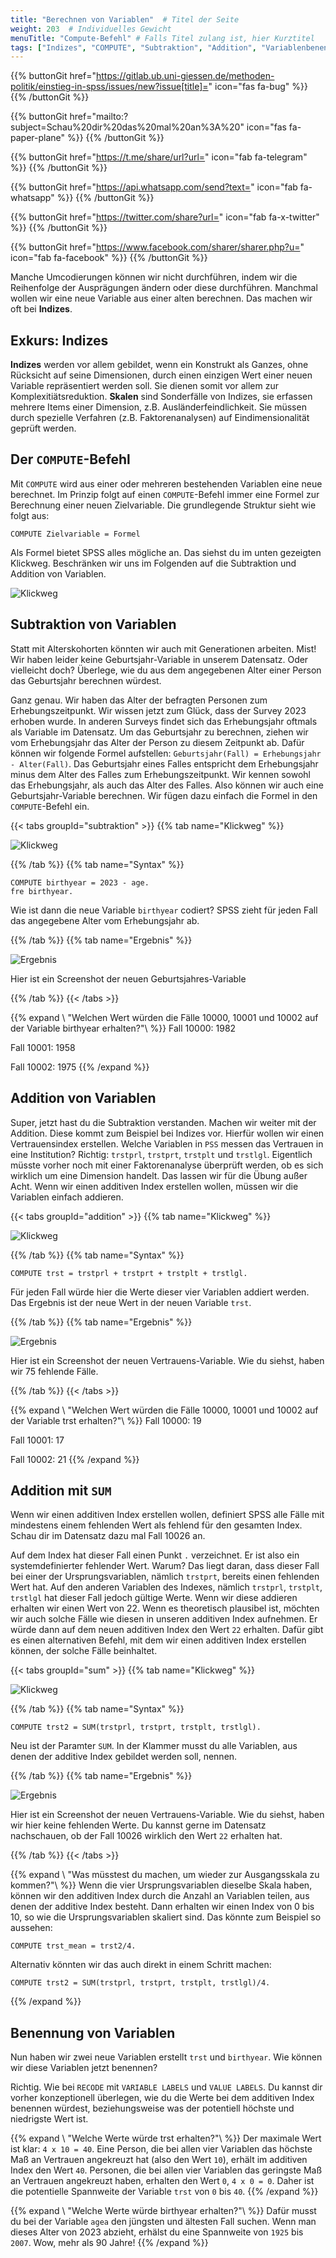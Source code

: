 ```yaml
---
title: "Berechnen von Variablen"  # Titel der Seite
weight: 203  # Individuelles Gewicht 
menuTitle: "Compute-Befehl" # Falls Titel zulang ist, hier Kurztitel
tags: ["Indizes", "COMPUTE", "Subtraktion", "Addition", "Variablenbenennung"]  # Tags hiereinsetzen; Kurzwort, was auf der Seite passsiert
---
```


{{% buttonGit href="https://gitlab.ub.uni-giessen.de/methoden-politik/einstieg-in-spss/issues/new?issue[title]=" icon="fas fa-bug" %}} {{% /buttonGit %}} 

{{% buttonGit href="mailto:?subject=Schau%20dir%20das%20mal%20an%3A%20" icon="fas fa-paper-plane" %}} {{% /buttonGit %}}

{{% buttonGit href="https://t.me/share/url?url=" icon="fab fa-telegram" %}} {{% /buttonGit %}}

{{% buttonGit href="https://api.whatsapp.com/send?text=" icon="fab fa-whatsapp" %}} {{% /buttonGit %}}

{{% buttonGit href="https://twitter.com/share?url=" icon="fab fa-x-twitter" %}} {{% /buttonGit %}}

{{% buttonGit href="https://www.facebook.com/sharer/sharer.php?u=" icon="fab fa-facebook" %}} {{% /buttonGit %}}

Manche Umcodierungen können wir nicht durchführen, indem wir die Reihenfolge der Ausprägungen ändern oder diese durchführen. Manchmal wollen wir eine neue Variable aus einer alten berechnen. Das machen wir oft bei **Indizes**. 

## Exkurs: Indizes

**Indizes** werden vor allem gebildet, wenn ein Konstrukt als Ganzes, ohne Rücksicht auf seine Dimensionen, durch einen einzigen Wert einer neuen Variable repräsentiert werden soll. Sie dienen somit vor allem zur Komplexitiätsreduktion. **Skalen** sind Sonderfälle von Indizes, sie erfassen mehrere Items einer Dimension, z.B. Ausländerfeindlichkeit. Sie müssen durch spezielle Verfahren (z.B. Faktorenanalysen) auf Eindimensionalität geprüft werden.

## Der `COMPUTE`-Befehl

Mit `COMPUTE` wird aus einer oder mehreren bestehenden Variablen eine neue berechnet. Im Prinzip folgt auf einen `COMPUTE`-Befehl immer eine Formel zur Berechnung einer neuen Zielvariable. Die grundlegende Struktur sieht wie folgt aus:

```{spss}
COMPUTE Zielvariable = Formel
```

Als Formel bietet SPSS alles mögliche an. Das siehst du im unten gezeigten Klickweg. Beschränken wir uns im Folgenden auf die Subtraktion und Addition von Variablen. 

![Klickweg](../gif/compute.gif)

## Subtraktion von Variablen

Statt mit Alterskohorten könnten wir auch mit Generationen arbeiten. Mist! Wir haben leider keine Geburtsjahr-Variable in unserem Datensatz. Oder vielleicht doch? Überlege, wie du aus dem angegebenen Alter einer Person das Geburtsjahr berechnen würdest.

Ganz genau. Wir haben das Alter der befragten Personen zum Erhebungszeitpunkt. Wir wissen jetzt zum Glück, dass der Survey 2023 erhoben wurde. In anderen Surveys findet sich das Erhebungsjahr oftmals als Variable im Datensatz. Um das Geburtsjahr zu berechnen, ziehen wir vom Erhebungsjahr das Alter der Person zu diesem Zeitpunkt ab. Dafür können wir folgende Formel aufstellen: `Geburtsjahr(Fall) = Erhebungsjahr - Alter(Fall)`. Das Geburtsjahr eines Falles entspricht dem Erhebungsjahr minus dem Alter des Falles zum Erhebungszeitpunkt. Wir kennen sowohl das Erhebungsjahr, als auch das Alter des Falles. Also können wir auch eine Geburtsjahr-Variable berechnen. Wir fügen dazu einfach die Formel in den `COMPUTE`-Befehl ein.

{{< tabs groupId="subtraktion" >}}
{{% tab name="Klickweg" %}}

![Klickweg](../gif/subtraktion.gif)

{{% /tab %}}
{{% tab name="Syntax" %}}
```{spss}
COMPUTE birthyear = 2023 - age.
fre birthyear.
```
Wie ist dann die neue Variable `birthyear` codiert? SPSS zieht für jeden Fall das angegebene Alter vom Erhebungsjahr ab. 

{{% /tab %}}
{{% tab name="Ergebnis" %}}

![Ergebnis](../img/subtraktion.png)

Hier ist ein Screenshot der neuen Geburtsjahres-Variable

{{% /tab %}}
{{< /tabs >}}

{{% expand \ "Welchen Wert würden die Fälle 10000, 10001 und 10002 auf der Variable birthyear erhalten?"\ %}}
Fall 10000: 1982

Fall 10001: 1958

Fall 10002: 1975
{{% /expand %}}


## Addition von Variablen

Super, jetzt hast du die Subtraktion verstanden. Machen wir weiter mit der Addition. Diese kommt zum Beispiel bei Indizes vor. Hierfür wollen wir einen Vertrauensindex erstellen. Welche Variablen in `PSS` messen das Vertrauen in eine Institution? Richtig: `trstprl`, `trstprt`, `trstplt` und `trstlgl`. Eigentlich müsste vorher noch mit einer Faktorenanalyse überprüft werden, ob es sich wirklich um eine Dimension handelt. Das lassen wir für die Übung außer Acht. Wenn wir einen additiven Index erstellen wollen, müssen wir die Variablen einfach addieren. 

{{< tabs groupId="addition" >}}
{{% tab name="Klickweg" %}}

![Klickweg](../gif/addition.gif)

{{% /tab %}}
{{% tab name="Syntax" %}}
```{spss}
COMPUTE trst = trstprl + trstprt + trstplt + trstlgl.
```
Für jeden Fall würde hier die Werte dieser vier Variablen addiert werden. Das Ergebnis ist der neue Wert in der neuen Variable `trst`.

{{% /tab %}}
{{% tab name="Ergebnis" %}}

![Ergebnis](../img/addition.png)

Hier ist ein Screenshot der neuen Vertrauens-Variable. Wie du siehst, haben wir 75 fehlende Fälle. 

{{% /tab %}}
{{< /tabs >}}


{{% expand \ "Welchen Wert würden die Fälle 10000, 10001 und 10002 auf der Variable trst erhalten?"\ %}}
Fall 10000: 19

Fall 10001: 17

Fall 10002: 21
{{% /expand %}}

## Addition mit `SUM`

Wenn wir einen additiven Index erstellen wollen, definiert SPSS alle Fälle mit mindestens einem fehlenden Wert als fehlend für den gesamten Index. Schau dir im Datensatz dazu mal Fall 10026 an. 

Auf dem Index hat dieser Fall einen Punkt `.` verzeichnet. Er ist also ein systemdefinierter fehlender Wert. Warum? Das liegt daran, dass dieser Fall bei einer der Ursprungsvariablen, nämlich `trstprt`, bereits einen fehlenden Wert hat. Auf den anderen Variablen des Indexes, nämlich `trstprl`, `trstplt`, `trstlgl` hat dieser Fall jedoch gültige Werte. Wenn wir diese addieren erhalten wir einen Wert von 22. Wenn es theoretisch plausibel ist, möchten wir auch solche Fälle wie diesen in unseren additiven Index aufnehmen. Er würde dann auf dem neuen additiven Index den Wert `22` erhalten. Dafür gibt es einen alternativen Befehl, mit dem wir einen additiven Index erstellen können, der solche Fälle beinhaltet.

{{< tabs groupId="sum" >}}
{{% tab name="Klickweg" %}}

![Klickweg](../gif/sum.gif)

{{% /tab %}}
{{% tab name="Syntax" %}}
```{spss}
COMPUTE trst2 = SUM(trstprl, trstprt, trstplt, trstlgl).
```
Neu ist der Paramter `SUM`. In der Klammer musst du alle Variablen, aus denen der additive Index gebildet werden soll, nennen. 

{{% /tab %}}
{{% tab name="Ergebnis" %}}

![Ergebnis](../img/sum.png)

Hier ist ein Screenshot der neuen Vertrauens-Variable. Wie du siehst, haben wir hier keine fehlenden Werte. Du kannst gerne im Datensatz nachschauen, ob der Fall 10026 wirklich den Wert `22` erhalten hat.

{{% /tab %}}
{{< /tabs >}}

{{% expand \ "Was müsstest du machen, um wieder zur Ausgangsskala zu kommen?"\ %}}
Wenn die vier Ursprungsvariablen dieselbe Skala haben, können wir den additiven Index durch die Anzahl an Variablen teilen, aus denen der additive Index besteht. Dann erhalten wir einen Index von 0 bis 10, so wie die Ursprungsvariablen skaliert sind. Das könnte zum Beispiel so aussehen:

```{spss}
COMPUTE trst_mean = trst2/4.
```
Alternativ könnten wir das auch direkt in einem Schritt machen:

```{spss}
COMPUTE trst2 = SUM(trstprl, trstprt, trstplt, trstlgl)/4.
```
{{% /expand %}}

## Benennung von Variablen

Nun haben wir zwei neue Variablen erstellt `trst` und `birthyear`. Wie können wir diese Variablen jetzt benennen?

Richtig. Wie bei `RECODE` mit `VARIABLE LABELS` und `VALUE LABELS`. Du kannst dir vorher konzeptionell überlegen, wie du die Werte bei dem additiven Index benennen würdest, beziehungsweise was der potentiell höchste und niedrigste Wert ist. 

{{% expand \ "Welche Werte würde trst erhalten?"\ %}}
Der maximale Wert ist klar: `4 x 10 = 40`. Eine Person, die bei allen vier Variablen das höchste Maß an Vertrauen angekreuzt hat (also den Wert `10`), erhält im additiven Index den Wert `40`. Personen, die bei allen vier Variablen das geringste Maß an Vertrauen angekreuzt haben, erhalten den Wert `0`, `4 x 0 = 0`. Daher ist die potentielle Spannweite der Variable `trst` von `0` bis `40`.
{{% /expand %}}

{{% expand \ "Welche Werte würde birthyear erhalten?"\ %}}
Dafür musst du bei der Variable `agea` den jüngsten und ältesten Fall suchen. Wenn man dieses Alter von 2023 abzieht, erhälst du eine Spannweite von `1925` bis `2007`. Wow, mehr als 90 Jahre!
{{% /expand %}}